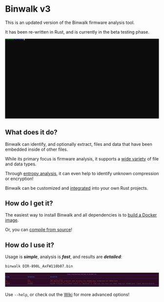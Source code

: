 # Binwalk v3

This is an updated version of the Binwalk firmware analysis tool.

It has been re-written in Rust, and is currently in the beta testing phase.

![binwalk v3](images/binwalk_animated.svg)

## What does it do?

Binwalk can identify, and optionally extract, files and data that have been embedded inside of other files.

While its primary focus is firmware analysis, it supports a [wide variety](https://github.com/ReFirmLabs/binwalk/wiki/Supported-Signatures) of file and data types.

Through [entropy analysis](https://github.com/ReFirmLabs/binwalk/wiki/Generating-Entropy-Graphs), it can even help to identify unknown compression or encryption!

Binwalk can be customized and [integrated](https://github.com/ReFirmLabs/binwalk/wiki/Using-the-Rust-Library) into your own Rust projects.

## How do I get it?

The easiest way to install Binwalk and all dependencies is to [build a Docker image](https://github.com/ReFirmLabs/binwalk/wiki/Building-A-Binwalk-Docker-Image).

Or, you can [compile from source](https://github.com/ReFirmLabs/binwalk/wiki/Compile-From-Source)!

## How do I use it?

Usage is _**simple**_, analysis is _**fast**_, and results are _**detailed**_:

```
binwalk DIR-890L_AxFW110b07.bin
```
![example output](images/output.png)

Use `--help`, or check out the [Wiki](https://github.com/ReFirmLabs/binwalk/wiki#usage) for more advanced options!
